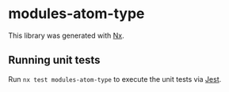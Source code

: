 # modules-atom-type

This library was generated with [Nx](https://nx.dev).

## Running unit tests

Run `nx test modules-atom-type` to execute the unit tests via [Jest](https://jestjs.io).
